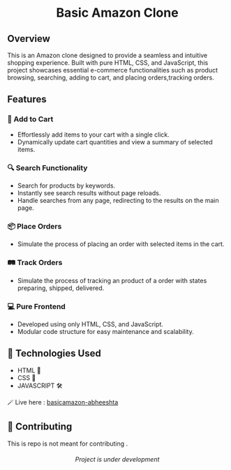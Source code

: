 <h1 align="center">Basic Amazon Clone</h1>

## Overview

This is an Amazon clone designed to provide a seamless and intuitive shopping experience. Built with pure HTML, CSS, and JavaScript, this project showcases essential e-commerce functionalities such as product browsing, searching, adding to cart, and placing orders,tracking orders.

## Features

### 🛒 Add to Cart
- Effortlessly add items to your cart with a single click.
- Dynamically update cart quantities and view a summary of selected items.

### 🔍 Search Functionality
- Search for products by keywords.
- Instantly see search results without page reloads.
- Handle searches from any page, redirecting to the results on the main page.

### 📦 Place Orders
- Simulate the process of placing an order with selected items in the cart.

### 🛤️ Track Orders
- Simulate the process of tracking an product of a order with states preparing, shipped, delivered.

### 💻 Pure Frontend
- Developed using only HTML, CSS, and JavaScript.
- Modular code structure for easy maintenance and scalability.

## 🧰 Technologies Used
- HTML 🩻
- CSS 🎨
- JAVASCRIPT 🛠️

🪄 Live here : [basicamazon-abheeshta](https://basicamazon.vercel.app/)

## 🤝 Contributing

This is repo is not meant for contributing .

<h6 align='center'>Project is under development</h6>
